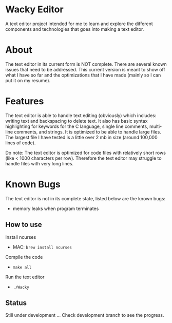 # Wacky Editor
A text editor project intended for me to
learn and explore the different components
and technologies that goes into making a
text editor.

# About
The text editor in its current form is NOT complete.
There are several known issues that need to be addressed.
This current version is meant to show off what I have so far
and the optimizations that I have made (mainly so I can put
it on my resume).

# Features
The text editor is able to handle text editing (obviously) which includes:
writing text and backspacing to delete text. It also has basic syntax highlighting
for keywords for the C language, single line comments, multi-line comments, and strings.
It is optimized to be able to handle large files. The largest file I have tested is
a little over 2 mb in size (around 100,000 lines of code).

Do note: The text editor is optimized for code files with relatively short rows
(like < 1000 characters per row). Therefore the text editor may struggle to handle
files with very long lines.

# Known Bugs
The text editor is not in its complete state, listed below are the known bugs:
 - memory leaks when program terminates

## How to use
Install ncurses
 - MAC: `brew install ncurses`

Compile the code
 - `make all`

Run the text editor
 - `./Wacky`

## Status
Still under development ...
Check development branch to see the progress.
